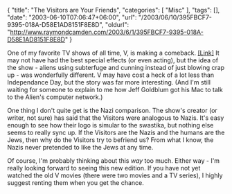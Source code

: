 {
	"title": "The Visitors are Your Friends",
	"categories": [
		"Misc"
	],
	"tags": [],
	"date": "2003-06-10T07:06:47+06:00",
	"url": "/2003/06/10/395FBCF7-9395-018A-D58E1AD8151F8E8D",
	"oldurl": "http://www.raymondcamden.com/2003/6/1/395FBCF7-9395-018A-D58E1AD8151F8E8D"
}

One of my favorite TV shows of all time, V, is making a comeback. <a href="http://www.cnn.com/2003/SHOWBIZ/TV/06/09/television.visitors.reut/index.html">[Link]</a> It may not have had the best special effects (or even acting), but the idea of the show - aliens using subterfuge and cunning instead of just blowing crap up - was wonderfully different. V may have cost a heck of a lot less than Independance Day, but the story was far more interesting. (And I'm still waiting for someone to explain to me how Jeff Goldblum got his Mac to talk to the Alien's computer network.)

One thing I don't quite get is the Nazi comparison. The show's creator (or writer, not sure) has said that the Visitors were analogous to Nazis. It's easy enough to see how their logo is simular to the swastika, but nothing else seems to really sync up. If the Visitors are the Nazis and the humans are the Jews, then why do the Visitors try to befriend us? From what I know, the Nazis never pretended to like the Jews at any time. 

Of course, I'm probably thinking about this <i>way</i> too much. Either way - I'm really looking forward to seeing this new edition. If you have not yet watched the old V movies (there were two movies and a TV series), I highly suggest renting them when you get the chance.
